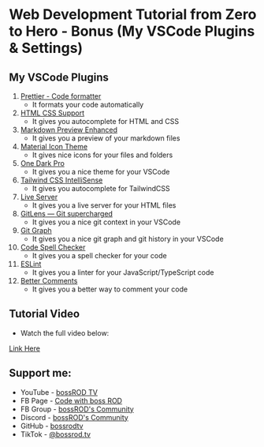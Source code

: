 # Web Development Tutorial from Zero to Hero - Bonus (My VSCode Plugins & Settings)

## My VSCode Plugins
1. [Prettier - Code formatter](https://marketplace.visualstudio.com/items?itemName=esbenp.prettier-vscode)
   - It formats your code automatically
2. [HTML CSS Support](https://marketplace.visualstudio.com/items?itemName=ecmel.vscode-html-css)
   - It gives you autocomplete for HTML and CSS
3. [Markdown Preview Enhanced](https://marketplace.visualstudio.com/items?itemName=shd101wyy.markdown-preview-enhanced)
   - It gives you a preview of your markdown files
4. [Material Icon Theme](https://marketplace.visualstudio.com/items?itemName=PKief.material-icon-theme)
   - It gives nice icons for your files and folders
5. [One Dark Pro](https://marketplace.visualstudio.com/items?itemName=zhuangtongfa.Material-theme)
   - It gives you a nice theme for your VSCode
6. [Tailwind CSS IntelliSense](https://marketplace.visualstudio.com/items?itemName=bradlc.vscode-tailwindcss)
   - It gives you autocomplete for TailwindCSS
7. [Live Server](https://marketplace.visualstudio.com/items?itemName=ritwickdey.LiveServer)
   - It gives you a live server for your HTML files
8. [GitLens — Git supercharged](https://marketplace.visualstudio.com/items?itemName=eamodio.gitlens)
   - It gives you a nice git context in your VSCode
9. [Git Graph](https://marketplace.visualstudio.com/items?itemName=mhutchie.git-graph)
   - It gives you a nice git graph and git history in your VSCode
10. [Code Spell Checker](https://marketplace.visualstudio.com/items?itemName=streetsidesoftware.code-spell-checker)
    - It gives you a spell checker for your code
11. [ESLint](https://marketplace.visualstudio.com/items?itemName=dbaeumer.vscode-eslint)
    - It gives you a linter for your JavaScript/TypeScript code
12. [Better Comments](https://marketplace.visualstudio.com/items?itemName=aaron-bond.better-comments)
    - It gives you a better way to comment your code

## Tutorial Video

- Watch the full video below:

[Link Here](https://www.youtube.com/bossrodtv)

## Support me:

- YouTube - [bossROD TV](https://www.youtube.com/bossrodtv)
- FB Page - [Code with boss ROD](https://www.facebook.com/codewithbossrod)
- FB Group - [bossROD's Community](https://www.facebook.com/groups/bossrodscommunity)
- Discord - [bossROD's Community](https://discord.gg/kvZQQzBFhD)
- GitHub - [bossrodtv](https://www.github.com/bossrodtv)
- TikTok - [@bossrod.tv](https://www.tiktok.com/@bossrod.tv)